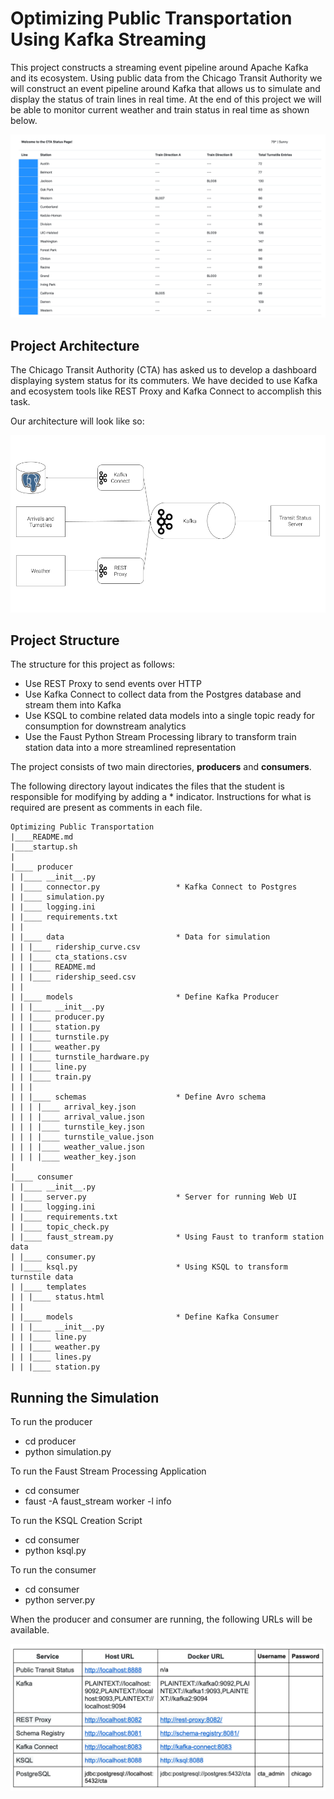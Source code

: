 # Optimizing Public Transportation Using Kafka Streaming
This project constructs a streaming event pipeline around Apache Kafka and its ecosystem. Using public data from the Chicago Transit Authority we will construct an event pipeline around Kafka that allows us to simulate and display the status of train lines in real time.  At the end of this project we will be able to monitor current weather and train status in real time as shown below.

![CTA Status](images/CTA_Status_Page.png)

## Project Architecture
The Chicago Transit Authority (CTA) has asked us to develop a dashboard displaying system status for its commuters. We have decided to use Kafka and ecosystem tools like REST Proxy and Kafka Connect to accomplish this task.

Our architecture will look like so:

![diagram](images/diagram.png)


## Project Structure
The structure for this project as follows:
- Use REST Proxy to send events over HTTP
- Use Kafka Connect to collect data from the Postgres database and stream them into Kafka
- Use KSQL to combine related data models into a single topic ready for consumption for downstream analytics
- Use the Faust Python Stream Processing library to transform train station data into a more streamlined representation

The project consists of two main directories, **producers** and **consumers**.

The following directory layout indicates the files that the student is responsible for modifying by adding a * indicator. Instructions for what is required are present as comments in each file.

```
Optimizing Public Transportation
|____README.md
|____startup.sh
|
|____ producer
| |____ __init__.py
| |____ connector.py                 * Kafka Connect to Postgres
| |____ simulation.py
| |____ logging.ini
| |____ requirements.txt
| |
| |____ data                         * Data for simulation
| | |____ ridership_curve.csv
| | |____ cta_stations.csv
| | |____ README.md
| | |____ ridership_seed.csv
| |
| |____ models                       * Define Kafka Producer
| | |____ __init__.py
| | |____ producer.py
| | |____ station.py
| | |____ turnstile.py
| | |____ weather.py
| | |____ turnstile_hardware.py
| | |____ line.py
| | |____ train.py
| | |
| | |____ schemas                    * Define Avro schema
| | | |____ arrival_key.json
| | | |____ arrival_value.json
| | | |____ turnstile_key.json
| | | |____ turnstile_value.json
| | | |____ weather_value.json
| | | |____ weather_key.json
|
|____ consumer
| |____ __init__.py
| |____ server.py                    * Server for running Web UI
| |____ logging.ini
| |____ requirements.txt
| |____ topic_check.py
| |____ faust_stream.py              * Using Faust to tranform station data
| |____ consumer.py
| |____ ksql.py                      * Using KSQL to transform turnstile data
| |____ templates
| | |____ status.html
| |
| |____ models                       * Define Kafka Consumer
| | |____ __init__.py
| | |____ line.py
| | |____ weather.py
| | |____ lines.py
| | |____ station.py

```
## Running the Simulation
To run the producer
- cd producer
- python simulation.py

To run the Faust Stream Processing Application
- cd consumer
- faust -A faust_stream worker -l info

To run the KSQL Creation Script
- cd consumer
- python ksql.py

To run the consumer
- cd consumer
- python server.py

When the producer and consumer are running, the following URLs will be available.

![URL](images/URL.png)

